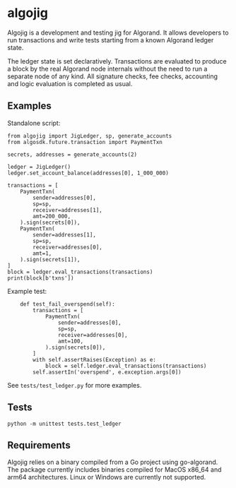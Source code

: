 # algojig

Algojig is a development and testing jig for Algorand. It allows developers to run transactions and write tests starting from a known Algorand ledger state. 

The ledger state is set declaratively. Transactions are evaluated to produce a block by the real Algorand node internals without the need to run a separate node of any kind. All signature checks, fee checks, accounting and logic evaluation is 
completed as usual.

## Examples

Standalone script:
```
from algojig import JigLedger, sp, generate_accounts
from algosdk.future.transaction import PaymentTxn

secrets, addresses = generate_accounts(2)

ledger = JigLedger()
ledger.set_account_balance(addresses[0], 1_000_000)

transactions = [
    PaymentTxn(
        sender=addresses[0],
        sp=sp,
        receiver=addresses[1],
        amt=200_000,
    ).sign(secrets[0]),
    PaymentTxn(
        sender=addresses[1],
        sp=sp,
        receiver=addresses[0],
        amt=1,
    ).sign(secrets[1]),
]
block = ledger.eval_transactions(transactions)
print(block[b'txns'])
```

Example test:
```
    def test_fail_overspend(self):
        transactions = [
            PaymentTxn(
                sender=addresses[0],
                sp=sp,
                receiver=addresses[0],
                amt=100,
            ).sign(secrets[0]),
        ]
        with self.assertRaises(Exception) as e:
            block = self.ledger.eval_transactions(transactions)
        self.assertIn('overspend', e.exception.args[0])
```

See `tests/test_ledger.py` for more examples.

## Tests

```
python -m unittest tests.test_ledger
```


## Requirements

Algojig relies on a binary compiled from a Go project using go-algorand. The package currently includes binaries compiled for MacOS x86_64 and arm64 architectures. Linux or Windows are currently not supported.
